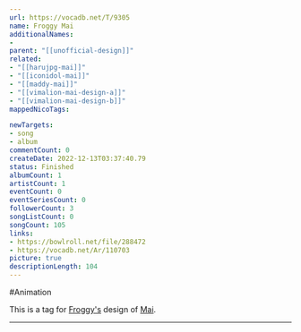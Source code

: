 ```yaml
---
url: https://vocadb.net/T/9305
name: Froggy Mai
additionalNames: 
- 
parent: "[[unofficial-design]]"
related:
- "[[harujpg-mai]]"
- "[[iconidol-mai]]"
- "[[maddy-mai]]"
- "[[vimalion-mai-design-a]]"
- "[[vimalion-mai-design-b]]"
mappedNicoTags:

newTargets:
- song
- album
commentCount: 0
createDate: 2022-12-13T03:37:40.79
status: Finished
albumCount: 1
artistCount: 1
eventCount: 0
eventSeriesCount: 0
followerCount: 3
songListCount: 0
songCount: 105
links: 
- https://bowlroll.net/file/288472
- https://vocadb.net/Ar/110703
picture: true
descriptionLength: 104
---
```


#Animation

This is a tag for [Froggy's](https://vocadb.net/Ar/92710) design of [Mai](https://vocadb.net/Ar/110703).

---

